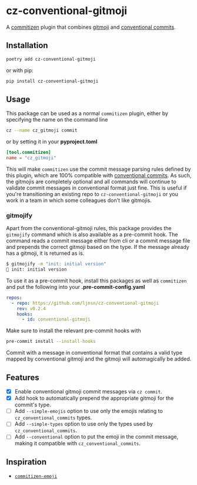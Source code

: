 # cz-conventional-gitmoji

A [commitizen](https://github.com/commitizen-tools/commitizen) plugin that combines [gitmoji](https://gitmoji.dev/) and [conventional commits](https://www.conventionalcommits.org/en/v1.0.0/).

## Installation

```bash
poetry add cz-conventional-gitmoji
```

or with pip:

```bash
pip install cz-conventional-gitmoji
```

## Usage

This package can be used as a normal `commitizen` plugin, either by specifying the name on the command line

```bash
cz --name cz_gitmoji commit
```

or by setting it in your **pyproject.toml**

```toml
[tool.commitizen]
name = "cz_gitmoji"
```

This will make `commitizen` use the commit message parsing rules defined by this plugin, which are 100% compatible with [conventional commits](https://www.conventionalcommits.org/en/v1.0.0/). As such, the gitmojis are completely optional and all commands will continue to validate commit messages in conventional format just fine. This is useful if you're transitioning an existing repo to `cz-conventional-gitmoji` or you work in a team in which some colleagues don't like gitmojis.

### gitmojify

Apart from the conventional-gitmoji rules, this package provides the `gitmojify` command which is also available as a pre-commit hook. The command reads a commit message either from cli or a commit message file and prepends the correct gitmoji based on the type. If the message already has a gitmoji, it is returned as is.

```bash
$ gitmojify -m "init: initial version"
🎉 init: initial version
```

To use it as a pre-commit hook, install this packages as well as `commitizen` and put the following into your **.pre-commit-config.yaml**

```yaml
repos:
  - repo: https://github.com/ljnsn/cz-conventional-gitmoji
    rev: v0.2.4
    hooks:
      - id: conventional-gitmoji
```

Make sure to install the relevant pre-commit hooks with

```bash
pre-commit install --install-hooks
```

Commit with a message in conventional format that contains a valid type mapped by conventional gitmoji and the gitmoji will automagically be added.

## Features

- [x] Enable conventional gitmoji commit messages via `cz commit`.
- [x] Add hook to automatically prepend the appropriate gitmoji for the commit's type.
- [ ] Add `--simple-emojis` option to use only the emojis relating to `cz_conventional_commits` types.
- [ ] Add `--simple-types` option to use only the types used by `cz_conventional_commits`.
- [ ] Add `--conventional` option to put the emoji in the commit message, making it compatible with `cz_conventional_commits`.

## Inspiration

- [`commitizen-emoji`](https://github.com/marcelomaia/commitizen-emoji)
